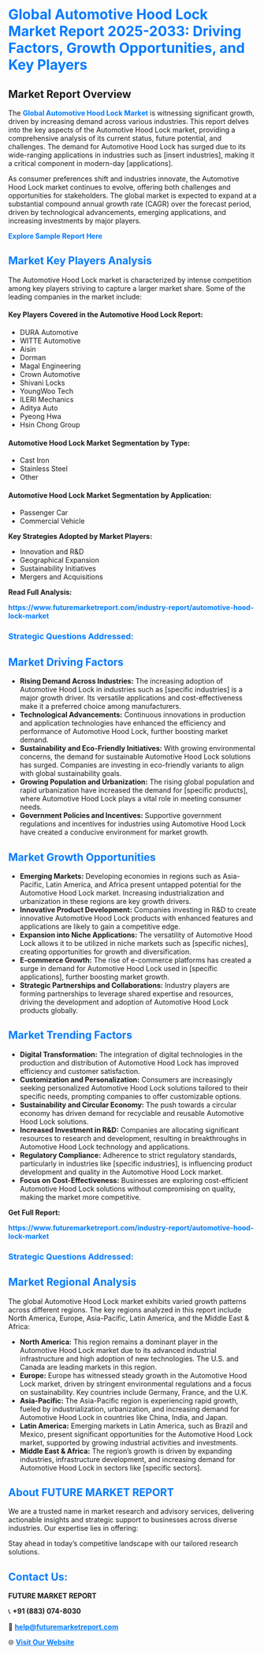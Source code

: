 <h1 style="color: #007BFF;">Global Automotive Hood Lock Market Report 2025-2033: Driving Factors, Growth Opportunities, and Key Players</h1>

<section id="overview">
<h2>Market Report Overview</h2>
<p>The <a href="https://www.futuremarketreport.com/industry-report/automotive-hood-lock-market" style="color: #007BFF; text-decoration: none;"><strong>Global Automotive Hood Lock Market</strong></a> is witnessing significant growth, driven by increasing demand across various industries. This report delves into the key aspects of the Automotive Hood Lock market, providing a comprehensive analysis of its current status, future potential, and challenges. The demand for Automotive Hood Lock has surged due to its wide-ranging applications in industries such as [insert industries], making it a critical component in modern-day [applications].</p>
<p>As consumer preferences shift and industries innovate, the Automotive Hood Lock market continues to evolve, offering both challenges and opportunities for stakeholders. The global market is expected to expand at a substantial compound annual growth rate (CAGR) over the forecast period, driven by technological advancements, emerging applications, and increasing investments by major players.</p>
</section>

<section id="overview">
<p><a href="https://www.futuremarketreport.com/request-sample/reportId=105826" style="color: #007BFF; text-decoration: none;"><strong>Explore Sample Report Here</strong></a></p>
</section>

<section id="key-players">
<h2 style="color: #007BFF;">Market Key Players Analysis</h2>
<p>The Automotive Hood Lock market is characterized by intense competition among key players striving to capture a larger market share. Some of the leading companies in the market include:</p>
<h4>Key Players Covered in the Automotive Hood Lock Report:</h4>
<ul><li>DURA Automotive</li><li>WITTE Automotive</li><li>Aisin</li><li>Dorman</li><li>Magal Engineering</li><li>Crown Automotive</li><li>Shivani Locks</li><li>YoungWoo Tech</li><li>ILERI Mechanics</li><li>Aditya Auto</li><li>Pyeong Hwa</li><li>Hsin Chong Group</li></ul>
<h4>Automotive Hood Lock Market Segmentation by Type:</h4>
<ul><li>Cast Iron</li><li>Stainless Steel</li><li>Other</li></ul>

<h4>Automotive Hood Lock Market Segmentation by Application:</h4>
<ul><li>Passenger Car</li><li>Commercial Vehicle</li></ul>
<p><strong>Key Strategies Adopted by Market Players:</strong></p>
<ul>
<li>Innovation and R&D</li>
<li>Geographical Expansion</li>
<li>Sustainability Initiatives</li>
<li>Mergers and Acquisitions</li>
</ul>
</section>

<section>
<p><strong>Read Full Analysis: </strong></p><a href="https://www.futuremarketreport.com/industry-report/automotive-hood-lock-market" style="color: #007BFF; text-decoration: none;"><strong>https://www.futuremarketreport.com/industry-report/automotive-hood-lock-market</strong></a>
<h3 style="color: #007BFF;">Strategic Questions Addressed:</h3>
</section>

<section id="driving-factors">
<h2 style="color: #007BFF;">Market Driving Factors</h2>
<ul>
<li><strong>Rising Demand Across Industries:</strong> The increasing adoption of Automotive Hood Lock in industries such as [specific industries] is a major growth driver. Its versatile applications and cost-effectiveness make it a preferred choice among manufacturers.</li>
<li><strong>Technological Advancements:</strong> Continuous innovations in production and application technologies have enhanced the efficiency and performance of Automotive Hood Lock, further boosting market demand.</li>
<li><strong>Sustainability and Eco-Friendly Initiatives:</strong> With growing environmental concerns, the demand for sustainable Automotive Hood Lock solutions has surged. Companies are investing in eco-friendly variants to align with global sustainability goals.</li>
<li><strong>Growing Population and Urbanization:</strong> The rising global population and rapid urbanization have increased the demand for [specific products], where Automotive Hood Lock plays a vital role in meeting consumer needs.</li>
<li><strong>Government Policies and Incentives:</strong> Supportive government regulations and incentives for industries using Automotive Hood Lock have created a conducive environment for market growth.</li>
</ul>
</section>

<section id="growth-opportunities">
<h2 style="color: #007BFF;">Market Growth Opportunities</h2>
<ul>
<li><strong>Emerging Markets:</strong> Developing economies in regions such as Asia-Pacific, Latin America, and Africa present untapped potential for the Automotive Hood Lock market. Increasing industrialization and urbanization in these regions are key growth drivers.</li>
<li><strong>Innovative Product Development:</strong> Companies investing in R&D to create innovative Automotive Hood Lock products with enhanced features and applications are likely to gain a competitive edge.</li>
<li><strong>Expansion into Niche Applications:</strong> The versatility of Automotive Hood Lock allows it to be utilized in niche markets such as [specific niches], creating opportunities for growth and diversification.</li>
<li><strong>E-commerce Growth:</strong> The rise of e-commerce platforms has created a surge in demand for Automotive Hood Lock used in [specific applications], further boosting market growth.</li>
<li><strong>Strategic Partnerships and Collaborations:</strong> Industry players are forming partnerships to leverage shared expertise and resources, driving the development and adoption of Automotive Hood Lock products globally.</li>
</ul>
</section>

<section id="trending-factors">
<h2 style="color: #007BFF;">Market Trending Factors</h2>
<ul>
<li><strong>Digital Transformation:</strong> The integration of digital technologies in the production and distribution of Automotive Hood Lock has improved efficiency and customer satisfaction.</li>
<li><strong>Customization and Personalization:</strong> Consumers are increasingly seeking personalized Automotive Hood Lock solutions tailored to their specific needs, prompting companies to offer customizable options.</li>
<li><strong>Sustainability and Circular Economy:</strong> The push towards a circular economy has driven demand for recyclable and reusable Automotive Hood Lock solutions.</li>
<li><strong>Increased Investment in R&D:</strong> Companies are allocating significant resources to research and development, resulting in breakthroughs in Automotive Hood Lock technology and applications.</li>
<li><strong>Regulatory Compliance:</strong> Adherence to strict regulatory standards, particularly in industries like [specific industries], is influencing product development and quality in the Automotive Hood Lock market.</li>
<li><strong>Focus on Cost-Effectiveness:</strong> Businesses are exploring cost-efficient Automotive Hood Lock solutions without compromising on quality, making the market more competitive.</li>
</ul>
</section>

<section>
<p><strong>Get Full Report: </strong></p><a href="https://www.futuremarketreport.com/industry-report/automotive-hood-lock-market" style="color: #007BFF; text-decoration: none;"><strong>https://www.futuremarketreport.com/industry-report/automotive-hood-lock-market</strong></a>
<h3 style="color: #007BFF;">Strategic Questions Addressed:</h3>
</section>


<section id="regional-analysis">
<h2 style="color: #007BFF;">Market Regional Analysis</h2>
<p>The global Automotive Hood Lock market exhibits varied growth patterns across different regions. The key regions analyzed in this report include North America, Europe, Asia-Pacific, Latin America, and the Middle East & Africa:</p>
<ul>
<li><strong>North America:</strong> This region remains a dominant player in the Automotive Hood Lock market due to its advanced industrial infrastructure and high adoption of new technologies. The U.S. and Canada are leading markets in this region.</li>
<li><strong>Europe:</strong> Europe has witnessed steady growth in the Automotive Hood Lock market, driven by stringent environmental regulations and a focus on sustainability. Key countries include Germany, France, and the U.K.</li>
<li><strong>Asia-Pacific:</strong> The Asia-Pacific region is experiencing rapid growth, fueled by industrialization, urbanization, and increasing demand for Automotive Hood Lock in countries like China, India, and Japan.</li>
<li><strong>Latin America:</strong> Emerging markets in Latin America, such as Brazil and Mexico, present significant opportunities for the Automotive Hood Lock market, supported by growing industrial activities and investments.</li>
<li><strong>Middle East & Africa:</strong> The region’s growth is driven by expanding industries, infrastructure development, and increasing demand for Automotive Hood Lock in sectors like [specific sectors].</li>
</ul>
</section>

<footer>
<h2 style="color: #007BFF;">About FUTURE MARKET REPORT</h2>
<p>We are a trusted name in market research and advisory services, delivering actionable insights and strategic support to businesses across diverse industries. Our expertise lies in offering:</p>

<p>Stay ahead in today’s competitive landscape with our tailored research solutions.</p>

<h2 style="color: #007BFF;">Contact Us:</h2>
<p><strong>FUTURE MARKET REPORT</strong></p>
<p>📞 <strong>+91 (883) 074-8030</strong></p>
<p>📧 <strong><a href="mailto:help@futuremarketreport.com" style="color: #007BFF;">help@futuremarketreport.com</a></strong></p>
<p>🌐 <strong><a href="https://www.futuremarketreport.com/" style="color: #007BFF;">Visit Our Website</a></strong></p>
</footer>
